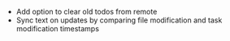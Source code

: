 * Add option to clear old todos from remote
* Sync text on updates by comparing file modification and task modification timestamps
